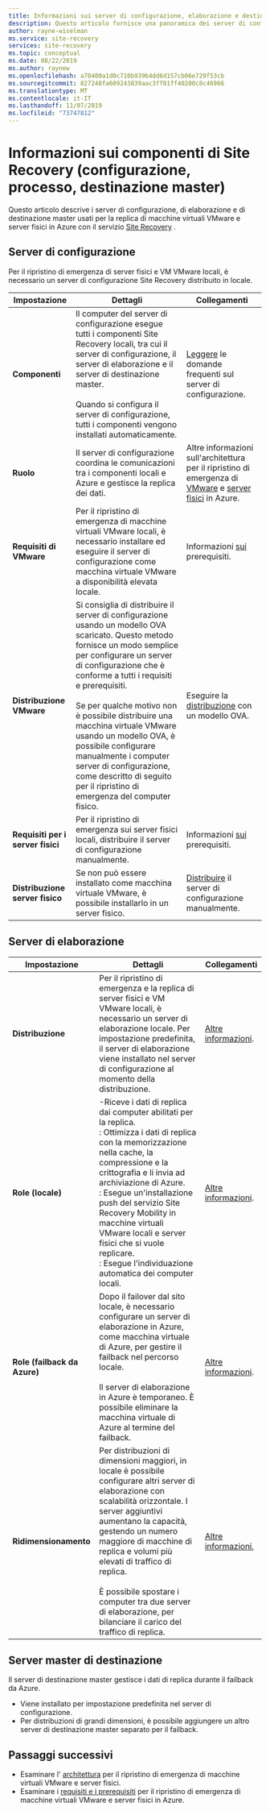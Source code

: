 ```yaml
---
title: Informazioni sui server di configurazione, elaborazione e destinazione master di Azure Site Recovery | Microsoft Docs
description: Questo articolo fornisce una panoramica dei server di configurazione, di elaborazione e di destinazione master usando quando si configura il ripristino di emergenza di macchine virtuali VMware locali in Azure con Azure Site Recovery
author: rayne-wiselman
ms.service: site-recovery
services: site-recovery
ms.topic: conceptual
ms.date: 08/22/2019
ms.author: raynew
ms.openlocfilehash: a70400a1d0c710b939b4dd6d157cb06e729f53cb
ms.sourcegitcommit: 827248fa609243839aac3ff01ff40200c8c46966
ms.translationtype: MT
ms.contentlocale: it-IT
ms.lasthandoff: 11/07/2019
ms.locfileid: "73747812"
---
```

# <a name="about-site-recovery-components-configuration-process-master-target"></a>Informazioni sui componenti di Site Recovery (configurazione, processo, destinazione master)

Questo articolo descrive i server di configurazione, di elaborazione e di destinazione master usati per la replica di macchine virtuali VMware e server fisici in Azure con il servizio [Site Recovery](site-recovery-overview.md) .

## <a name="configuration-server"></a>Server di configurazione

Per il ripristino di emergenza di server fisici e VM VMware locali, è necessario un server di configurazione Site Recovery distribuito in locale.

**Impostazione** | **Dettagli** | **Collegamenti**
--- | --- | ---
**Componenti**  | Il computer del server di configurazione esegue tutti i componenti Site Recovery locali, tra cui il server di configurazione, il server di elaborazione e il server di destinazione master.<br/><br/> Quando si configura il server di configurazione, tutti i componenti vengono installati automaticamente. | [Leggere](vmware-azure-common-questions.md#configuration-server) le domande frequenti sul server di configurazione.
**Ruolo** | Il server di configurazione coordina le comunicazioni tra i componenti locali e Azure e gestisce la replica dei dati. | Altre informazioni sull'architettura per il ripristino di emergenza di [VMware](vmware-azure-architecture.md) e [server fisici](physical-azure-architecture.md) in Azure.
**Requisiti di VMware** | Per il ripristino di emergenza di macchine virtuali VMware locali, è necessario installare ed eseguire il server di configurazione come macchina virtuale VMware a disponibilità elevata locale. | Informazioni [sui](vmware-azure-deploy-configuration-server.md#prerequisites) prerequisiti.
**Distribuzione VMware** | Si consiglia di distribuire il server di configurazione usando un modello OVA scaricato. Questo metodo fornisce un modo semplice per configurare un server di configurazione che è conforme a tutti i requisiti e prerequisiti.<br/><br/> Se per qualche motivo non è possibile distribuire una macchina virtuale VMware usando un modello OVA, è possibile configurare manualmente i computer server di configurazione, come descritto di seguito per il ripristino di emergenza del computer fisico. | Eseguire la [distribuzione](vmware-azure-deploy-configuration-server.md#deploy-a-configuration-server-through-an-ova-template) con un modello OVA.
**Requisiti per i server fisici** | Per il ripristino di emergenza sui server fisici locali, distribuire il server di configurazione manualmente. | Informazioni [sui](physical-azure-set-up-source.md#prerequisites) prerequisiti.
**Distribuzione server fisico** | Se non può essere installato come macchina virtuale VMware, è possibile installarlo in un server fisico. | [Distribuire](physical-azure-set-up-source.md#set-up-the-source-environment) il server di configurazione manualmente.


## <a name="process-server"></a>Server di elaborazione

**Impostazione** | **Dettagli** | **Collegamenti**
--- | --- | ---
**Distribuzione**  | Per il ripristino di emergenza e la replica di server fisici e VM VMware locali, è necessario un server di elaborazione locale. Per impostazione predefinita, il server di elaborazione viene installato nel server di configurazione al momento della distribuzione. | [Altre informazioni](vmware-azure-architecture.md?#architectural-components).
**Role (locale)** | -Riceve i dati di replica dai computer abilitati per la replica.<br/> : Ottimizza i dati di replica con la memorizzazione nella cache, la compressione e la crittografia e li invia ad archiviazione di Azure.<br/> : Esegue un'installazione push del servizio Site Recovery Mobility in macchine virtuali VMware locali e server fisici che si vuole replicare.<br/> : Esegue l'individuazione automatica dei computer locali. | [Altre informazioni](vmware-physical-azure-config-process-server-overview.md#process-server). 
**Role (failback da Azure)** | Dopo il failover dal sito locale, è necessario configurare un server di elaborazione in Azure, come macchina virtuale di Azure, per gestire il failback nel percorso locale.<br/><br/> Il server di elaborazione in Azure è temporaneo. È possibile eliminare la macchina virtuale di Azure al termine del failback. | [Altre informazioni](vmware-azure-set-up-process-server-azure.md).
**Ridimensionamento** | Per distribuzioni di dimensioni maggiori, in locale è possibile configurare altri server di elaborazione con scalabilità orizzontale. I server aggiuntivi aumentano la capacità, gestendo un numero maggiore di macchine di replica e volumi più elevati di traffico di replica.<br/><br/> È possibile spostare i computer tra due server di elaborazione, per bilanciare il carico del traffico di replica. | [Altre informazioni](vmware-azure-set-up-process-server-scale.md),


## <a name="master-target-server"></a>Server master di destinazione

Il server di destinazione master gestisce i dati di replica durante il failback da Azure.

- Viene installato per impostazione predefinita nel server di configurazione.
- Per distribuzioni di grandi dimensioni, è possibile aggiungere un altro server di destinazione master separato per il failback.


## <a name="next-steps"></a>Passaggi successivi
- Esaminare l' [architettura](vmware-azure-architecture.md) per il ripristino di emergenza di macchine virtuali VMware e server fisici.
- Esaminare i [requisiti e i prerequisiti](vmware-physical-azure-support-matrix.md) per il ripristino di emergenza di macchine virtuali VMware e server fisici in Azure. 
